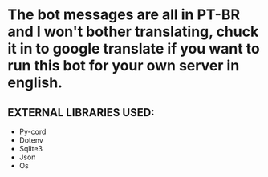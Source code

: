 # The bot messages are all in PT-BR and I won't bother translating, chuck it in to google translate if you want to run this bot for your own server in english.

## EXTERNAL LIBRARIES USED:
- Py-cord
- Dotenv
- Sqlite3
- Json
- Os
